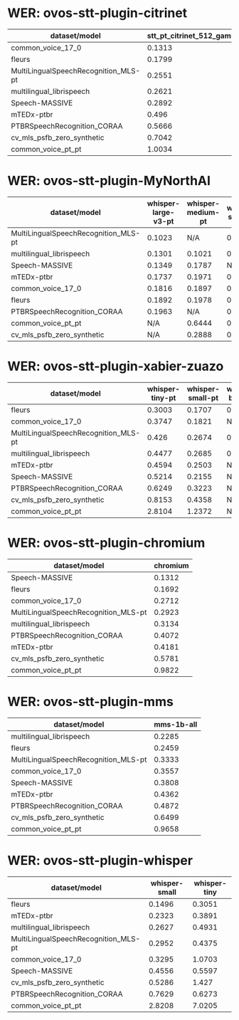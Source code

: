 
# WER: ovos-stt-plugin-citrinet
|dataset/model|stt_pt_citrinet_512_gamma_0_25|
|-|-|
| common_voice_17_0 | 0.1313 |
| fleurs | 0.1799 |
| MultiLingualSpeechRecognition_MLS-pt | 0.2551 |
| multilingual_librispeech | 0.2621 |
| Speech-MASSIVE | 0.2892 |
| mTEDx-ptbr | 0.496 |
| PTBRSpeechRecognition_CORAA | 0.5666 |
| cv_mls_psfb_zero_synthetic | 0.7042 |
| common_voice_pt_pt | 1.0034 |


# WER: ovos-stt-plugin-MyNorthAI
|dataset/model|whisper-large-v3-pt|whisper-medium-pt|whisper-small-pt|
|-|-|-|-|
| MultiLingualSpeechRecognition_MLS-pt | 0.1023 | N/A | 0.1281 |
| multilingual_librispeech | 0.1301 | 0.1021 | 0.1379 |
| Speech-MASSIVE | 0.1349 | 0.1787 | N/A |
| mTEDx-ptbr | 0.1737 | 0.1971 | 0.2753 |
| common_voice_17_0 | 0.1816 | 0.1897 | 0.3112 |
| fleurs | 0.1892 | 0.1978 | 0.1513 |
| PTBRSpeechRecognition_CORAA | 0.1963 | N/A | 0.3149 |
| common_voice_pt_pt | N/A | 0.6444 | 0.9177 |
| cv_mls_psfb_zero_synthetic | N/A | 0.2888 | 0.3159 |


# WER: ovos-stt-plugin-xabier-zuazo
|dataset/model|whisper-tiny-pt|whisper-small-pt|whisper-base-pt|
|-|-|-|-|
| fleurs | 0.3003 | 0.1707 | 0.223 |
| common_voice_17_0 | 0.3747 | 0.1821 | N/A |
| MultiLingualSpeechRecognition_MLS-pt | 0.426 | 0.2674 | 0.4242 |
| multilingual_librispeech | 0.4477 | 0.2685 | 0.3768 |
| mTEDx-ptbr | 0.4594 | 0.2503 | N/A |
| Speech-MASSIVE | 0.5214 | 0.2155 | N/A |
| PTBRSpeechRecognition_CORAA | 0.6249 | 0.3223 | N/A |
| cv_mls_psfb_zero_synthetic | 0.8153 | 0.4358 | N/A |
| common_voice_pt_pt | 2.8104 | 1.2372 | N/A |


# WER: ovos-stt-plugin-chromium
|dataset/model|chromium|
|-|-|
| Speech-MASSIVE | 0.1312 |
| fleurs | 0.1692 |
| common_voice_17_0 | 0.2712 |
| MultiLingualSpeechRecognition_MLS-pt | 0.2923 |
| multilingual_librispeech | 0.3134 |
| PTBRSpeechRecognition_CORAA | 0.4072 |
| mTEDx-ptbr | 0.4181 |
| cv_mls_psfb_zero_synthetic | 0.5781 |
| common_voice_pt_pt | 0.9822 |


# WER: ovos-stt-plugin-mms
|dataset/model|mms-1b-all|
|-|-|
| multilingual_librispeech | 0.2285 |
| fleurs | 0.2459 |
| MultiLingualSpeechRecognition_MLS-pt | 0.3333 |
| common_voice_17_0 | 0.3557 |
| Speech-MASSIVE | 0.3808 |
| mTEDx-ptbr | 0.4362 |
| PTBRSpeechRecognition_CORAA | 0.4872 |
| cv_mls_psfb_zero_synthetic | 0.6499 |
| common_voice_pt_pt | 0.9658 |


# WER: ovos-stt-plugin-whisper
|dataset/model|whisper-small|whisper-tiny|
|-|-|-|
| fleurs | 0.1496 | 0.3051 |
| mTEDx-ptbr | 0.2323 | 0.3891 |
| multilingual_librispeech | 0.2627 | 0.4931 |
| MultiLingualSpeechRecognition_MLS-pt | 0.2952 | 0.4375 |
| common_voice_17_0 | 0.3295 | 1.0703 |
| Speech-MASSIVE | 0.4556 | 0.5597 |
| cv_mls_psfb_zero_synthetic | 0.5286 | 1.427 |
| PTBRSpeechRecognition_CORAA | 0.7629 | 0.6273 |
| common_voice_pt_pt | 2.8208 | 7.0205 |